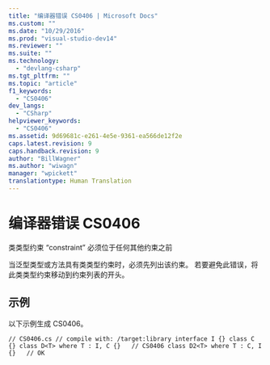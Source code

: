 ```yaml
---
title: "编译器错误 CS0406 | Microsoft Docs"
ms.custom: ""
ms.date: "10/29/2016"
ms.prod: "visual-studio-dev14"
ms.reviewer: ""
ms.suite: ""
ms.technology: 
  - "devlang-csharp"
ms.tgt_pltfrm: ""
ms.topic: "article"
f1_keywords: 
  - "CS0406"
dev_langs: 
  - "CSharp"
helpviewer_keywords: 
  - "CS0406"
ms.assetid: 9d69681c-e261-4e5e-9361-ea566de12f2e
caps.latest.revision: 9
caps.handback.revision: 9
author: "BillWagner"
ms.author: "wiwagn"
manager: "wpickett"
translationtype: Human Translation
---
```

# 编译器错误 CS0406
类类型约束 “constraint” 必须位于任何其他约束之前  
  
 当泛型类型或方法具有类类型约束时，必须先列出该约束。 若要避免此错误，将此类类型约束移动到约束列表的开头。  
  
## 示例  
 以下示例生成 CS0406。  
  
```  
// CS0406.cs // compile with: /target:library interface I {} class C {} class D<T> where T : I, C {}   // CS0406 class D2<T> where T : C, I {}   // OK  
```